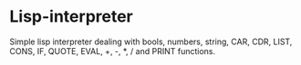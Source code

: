# Lisp-interpreter

Simple lisp interpreter dealing with bools, numbers, string,
CAR, CDR, LIST, CONS, IF, QUOTE, EVAL, +, -, *, / and PRINT
functions.
